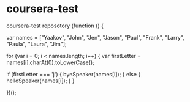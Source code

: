 # coursera-test
coursera-test reposotory
(function () {

var names = ["Yaakov", "John", "Jen", "Jason", "Paul", "Frank", "Larry", "Paula", "Laura", "Jim"];

for (var i = 0; i < names.length; i++) {
  var firstLetter = names[i].charAt(0).toLowerCase();

  if (firstLetter === 'j') {
    byeSpeaker(names[i]);
  }
  else {
    helloSpeaker(names[i]);
  }
}

})();
